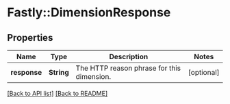 # Fastly::DimensionResponse

## Properties

| Name | Type | Description | Notes |
| ---- | ---- | ----------- | ----- |
| **response** | **String** | The HTTP reason phrase for this dimension. | [optional] |

[[Back to API list]](../../README.md#endpoints) [[Back to README]](../../README.md)

